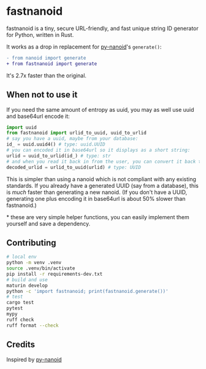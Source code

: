 # fastnanoid

fastnanoid is a tiny, secure URL-friendly, and fast unique string ID generator for Python, written in Rust.

It works as a drop in replacement for [py-nanoid](https://github.com/puyuan/py-nanoid)'s `generate()`:

```diff
- from nanoid import generate
+ from fastnanoid import generate
```

It's 2.7x faster than the original.

## When not to use it

If you need the same amount of entropy as uuid, you may as well use uuid and
base64url encode it:

```python
import uuid
from fastnanoid import urlid_to_uuid, uuid_to_urlid
# say you have a uuid, maybe from your database:
id_ = uuid.uuid4() # type: uuid.UUID
# you can encoded it in base64url so it displays as a short string:
urlid = uuid_to_urlid(id_) # type: str
# and when you read it back in from the user, you can convert it back to a normal UUID:
decoded_urlid = urlid_to_uuid(urlid) # type: UUID
```

This is simpler than using a nanoid which is not compliant with any existing standards.
If you already have a generated UUID (say from a database),
this is _much_ faster than generating a new nanoid.
(If you don't have a UUID, generating one plus encoding it in base64url is about 50% slower than fastnanoid.)

\* these are very simple helper functions, you can easily implement them
yourself and save a dependency.

## Contributing

```sh
# local env
python -m venv .venv
source .venv/bin/activate
pip install -r requirements-dev.txt
# build and use
maturin develop
python -c 'import fastnanoid; print(fastnanoid.generate())'
# test
cargo test
pytest
mypy
ruff check
ruff format --check
```

## Credits

Inspired by [py-nanoid](https://github.com/puyuan/py-nanoid)
